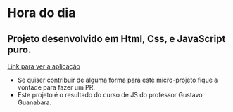 # Hora do dia

Projeto desenvolvido em Html, Css, e JavaScript puro.
-----------------------------------------------------

[Link para ver a aplicação](https://alexeiabianna.github.io/)

* Se quiser contribuir de alguma forma para este micro-projeto fique a vontade para fazer um PR.
* Este projeto é o resultado do curso de JS do professor Gustavo Guanabara.


